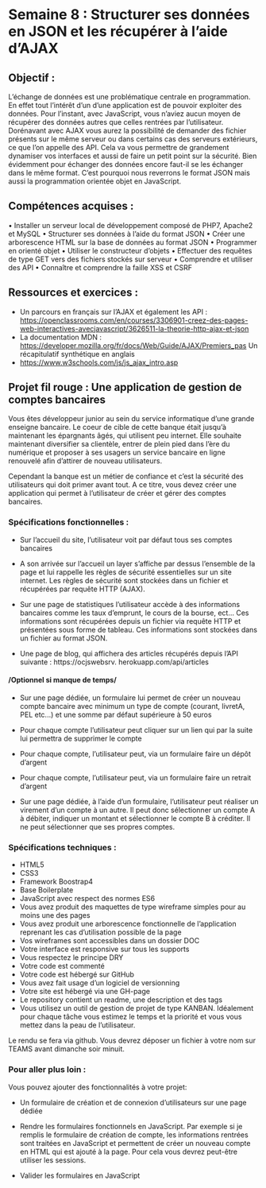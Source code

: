 # Semaine 8 : Structurer ses données en JSON et les récupérer à l’aide d’AJAX

## Objectif :
L’échange de données est une problématique centrale en programmation. En effet tout l’intérêt d’un
d’une application est de pouvoir exploiter des données. Pour l’instant, avec JavaScript, vous n’aviez
aucun moyen de récupérer des données autres que celles rentrées par l’utilisateur. Dorénavant avec
AJAX vous aurez la possibilité de demander des fichier présents sur le même serveur ou dans
certains cas des serveurs extérieurs, ce que l’on appelle des API. Cela va vous permettre de
grandement dynamiser vos interfaces et aussi de faire un petit point sur la sécurité.
Bien évidemment pour échanger des données encore faut-il se les échanger dans le même format.
C’est pourquoi nous reverrons le format JSON mais aussi la programmation orientée objet en
JavaScript.

## Compétences acquises :

• Installer un serveur local de développement composé de PHP7, Apache2 et MySQL
• Structurer ses données à l’aide du format JSON
• Créer une arborescence HTML sur la base de données au format JSON
• Programmer en orienté objet
• Utiliser le constructeur d’objets
• Effectuer des requêtes de type GET vers des fichiers stockés sur serveur
• Comprendre et utiliser des API
• Connaître et comprendre la faille XSS et CSRF

## Ressources et exercices :

- Un parcours en français sur l’AJAX et également les API :
https://openclassrooms.com/en/courses/3306901-creez-des-pages-web-interactives-avecjavascript/3626511-la-theorie-http-ajax-et-json
- La documentation MDN :
https://developer.mozilla.org/fr/docs/Web/Guide/AJAX/Premiers_pas
Un récapitulatif synthétique en anglais
- https://www.w3schools.com/js/js_ajax_intro.asp

## Projet fil rouge : Une application de gestion de comptes bancaires


Vous êtes développeur junior au sein du service informatique d’une grande enseigne bancaire. Le
coeur de cible de cette banque était jusqu’à maintenant les épargnants âgés, qui utilisent peu
internet. Elle souhaite maintenant diversifier sa clientèle, entrer de plein pied dans l’ère du
numérique et proposer à ses usagers un service bancaire en ligne renouvelé afin d’attirer de nouveau
utilisateurs.

Cependant la banque est un métier de confiance et c’est la sécurité des utilisateurs qui doit primer
avant tout. A ce titre, vous devez créer une application qui permet à l’utilisateur de créer et gérer des comptes
bancaires.

### Spécifications fonctionnelles :
- Sur l’accueil du site, l’utilisateur voit par défaut tous ses comptes bancaires

- A son arrivée sur l’accueil un layer s’affiche par dessus l’ensemble de la page et lui rappelle les
règles de sécurité essentielles sur un site internet. Les règles de sécurité sont stockées dans un
fichier et récupérées par requête HTTP (AJAX).

- Sur une page de statistiques l’utilisateur accède à des informations bancaires comme les taux
d’emprunt, le cours de la bourse, ect… Ces informations sont récupérées depuis un fichier via
requête HTTP et présentées sous forme de tableau. Ces informations sont stockées dans un fichier
au format JSON.

- Une page de blog, qui affichera des articles récupérés depuis l’API suivante : https://ocjswebsrv.
herokuapp.com/api/articles

#### /Optionnel si manque de temps/
- Sur une page dédiée, un formulaire lui permet de créer un nouveau compte bancaire avec
minimum un type de compte (courant, livretA, PEL etc...) et une somme par défaut supérieure à 50
euros

- Pour chaque compte l’utilisateur peut cliquer sur un lien qui par la suite lui permettra de supprimer
le compte

- Pour chaque compte, l’utilisateur peut, via un formulaire faire un dépôt d’argent

- Pour chaque compte, l’utilisateur peut, via un formulaire faire un retrait d’argent

- Sur une page dédiée, à l’aide d’un formulaire, l’utilisateur peut réaliser un virement d’un compte à
un autre. Il peut donc sélectionner un compte A à débiter, indiquer un montant et sélectionner le
compte B à créditer. Il ne peut sélectionner que ses propres comptes.

### Spécifications techniques :
- HTML5
- CSS3
- Framework Boostrap4
- Base Boilerplate
- JavaScript avec respect des normes ES6
- Vous avez produit des maquettes de type wireframe simples pour au moins une des pages
- Vous avez produit une arborescence fonctionnelle de l’application reprenant les cas d’utilisation possible de la page
- Vos wireframes sont accessibles dans un dossier DOC
- Votre interface est responsive sur tous les supports
- Vous respectez le principe DRY
- Votre code est commenté
- Votre code est hébergé sur GitHub
- Vous avez fait usage d’un logiciel de versionning
- Votre site est hébergé via une GH-page
- Le repository contient un readme, une description et des tags
- Vous utilisez un outil de gestion de projet de type KANBAN. Idéalement pour chaque tâche vous
estimez le temps et la priorité et vous vous mettez dans la peau de l’utilisateur.

Le rendu se fera via github. Vous devrez déposer un fichier à votre nom sur TEAMS avant dimanche soir minuit.


### Pour aller plus loin :

Vous pouvez ajouter des fonctionnalités à votre projet:

- Un formulaire de création et de connexion d’utilisateurs sur une page dédiée

- Rendre les formulaires fonctionnels en JavaScript. Par exemple si je remplis le formulaire de
création de compte, les informations rentrées sont traitées en JavaScript et permettent de créer un
nouveau compte en HTML qui est ajouté à la page. Pour cela vous devrez peut-être utiliser les
sessions.

- Valider les formulaires en JavaScript